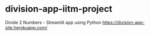 # division-app-iitm-project
Divide 2 Numbers - Streamlit app using Python
https://division-app-site.herokuapp.com/
